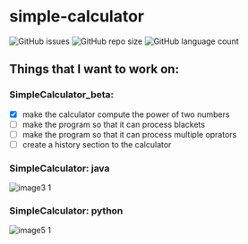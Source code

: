 # simple-calculator

![GitHub issues](https://img.shields.io/github/issues/voyager2005/simple-calculator?logo=Github&style=plastic)
![GitHub repo size](https://img.shields.io/github/repo-size/voyager2005/simple-calculator?logo=Github&style=plastic)
![GitHub language count](https://img.shields.io/github/languages/count/voyager2005/simple-calculator?logo=Github&style=plastic)


## Things that I want to work on:
### SimpleCalculator_beta: 
- [x] make the calculator compute the power of two numbers
- [ ] make the program so that it can process blackets
- [ ] make the program so that it can process multiple oprators
- [ ] create a history section to the calculator

### SimpleCalculator: **java**
![image3 1](https://user-images.githubusercontent.com/76808676/103723848-04bedb80-4ff9-11eb-8bc4-76dc48320504.png)


### SimpleCalculator: **python**
![image5 1](https://user-images.githubusercontent.com/76808676/105127782-8e959b00-5b07-11eb-8d87-dd0a38c62cf2.png)
